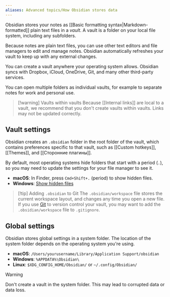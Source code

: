 ```yaml
---
aliases: Advanced topics/How Obsidian stores data
---
```


Obsidian stores your notes as [[Basic formatting syntax|Markdown-formatted]] plain text files in a _vault_. A vault is a folder on your local file system, including any subfolders.

Because notes are plain text files, you can use other text editors and file managers to edit and manage notes. Obsidian automatically refreshes your vault to keep up with any external changes.

You can create a vault anywhere your operating system allows. Obsidian syncs with Dropbox, iCloud, OneDrive, Git, and many other third-party services.

You can open multiple folders as individual vaults, for example to separate notes for work and personal use.

> [!warning] Vaults within vaults
> Because [[Internal links]] are local to a vault, we recommend that you don't create vaults within vaults. Links may not be updated correctly.

## Vault settings

Obsidian creates an `.obsidian` folder in the root folder of the vault, which contains preferences specific to that vault, such as [[Custom hotkeys]], [[Themes]], and [[Сторонние плагины]].

By default, most operating systems hide folders that start with a period (`.`), so you may need to update the settings for your file manager to see it.

- **macOS**: In Finder, press `Cmd+Shift+.` (period) to show hidden files.
- **Windows**: [Show hidden files](https://support.microsoft.com/en-us/windows/show-hidden-files-0320fe58-0117-fd59-6851-9b7f9840fdb2)

> [!tip] Adding `.obsidian` to Git
> The `.obsidian/workspace` file stores the current workspace layout, and changes any time you open a new file. If you use [Git](https://git-scm.com) to version control your vault, you may want to add the `.obsidian/workspace` file to `.gitignore`.

## Global settings

Obsidian stores global settings in a system folder. The location of the system folder depends on the operating system you're using.

- **macOS**: `/Users/yourusername/Library/Application Support/obsidian`
- **Windows**: `%APPDATA%\Obsidian\`
- **Linux**: `$XDG_CONFIG_HOME/Obsidian/` or `~/.config/Obsidian/`

> [!warning]
> Don't create a vault in the system folder. This may lead to corrupted data or data loss.
